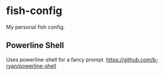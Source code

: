 # fish-config
My personal fish config.

## Powerline Shell
Uses powerline-shell for a fancy prompt.
https://github.com/b-ryan/powerline-shell
